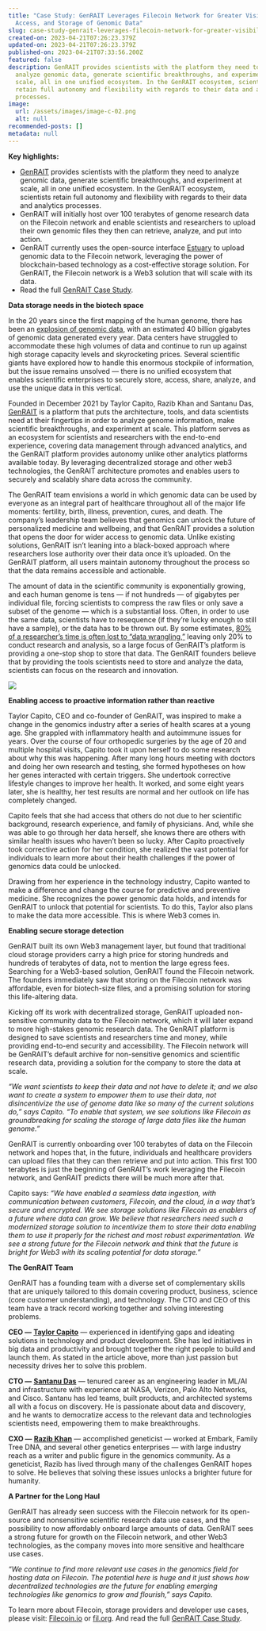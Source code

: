 ```yaml
---
title: "Case Study: GenRAIT Leverages Filecoin Network for Greater Visibility,
  Access, and Storage of Genomic Data"
slug: case-study-genrait-leverages-filecoin-network-for-greater-visibility-access-and-storage-of-genomic-data
created-on: 2023-04-21T07:26:23.379Z
updated-on: 2023-04-21T07:26:23.379Z
published-on: 2023-04-21T07:33:56.200Z
featured: false
description: GenRAIT provides scientists with the platform they need to
  analyze genomic data, generate scientific breakthroughs, and experiment at
  scale, all in one unified ecosystem. In the GenRAIT ecosystem, scientists
  retain full autonomy and flexibility with regards to their data and analytics
  processes.
image:
  url: /assets/images/image-c-02.png
  alt: null
recommended-posts: []
metadata: null
---
```


**Key highlights:**

- [GenRAIT](https://www.genrait.com/) provides scientists with the platform they need to analyze genomic data, generate scientific breakthroughs, and experiment at scale, all in one unified ecosystem. In the GenRAIT ecosystem, scientists retain full autonomy and flexibility with regards to their data and analytics processes.
- GenRAIT will initially host over 100 terabytes of genome research data on the Filecoin network and enable scientists and researchers to upload their own genomic files they then can retrieve, analyze, and put into action.
- GenRAIT currently uses the open-source interface [Estuary](https://estuary.tech/) to upload genomic data to the Filecoin network, leveraging the power of blockchain-based technology as a cost-effective storage solution. For GenRAIT, the Filecoin network is a Web3 solution that will scale with its data.
- Read the full [GenRAIT Case Study](https://fil-foundation.on.fleek.co/hosting/FF-CaseStudy-GenRAIT.pdf).

**Data storage needs in the biotech space**

In the 20 years since the first mapping of the human genome, there has been an [explosion of genomic data](https://www.ncbi.nlm.nih.gov/pmc/articles/PMC5958914/), with an estimated 40 billion gigabytes of genomic data generated every year. Data centers have struggled to accommodate these high volumes of data and continue to run up against high storage capacity levels and skyrocketing prices. Several scientific giants have explored how to handle this enormous stockpile of information, but the issue remains unsolved — there is no unified ecosystem that enables scientific enterprises to securely store, access, share, analyze, and use the unique data in this vertical.

Founded in December 2021 by Taylor Capito, Razib Khan and Santanu Das, [GenRAIT](https://www.genrait.com/) is a platform that puts the architecture, tools, and data scientists need at their fingertips in order to analyze genome information, make scientific breakthroughs, and experiment at scale. This platform serves as an ecosystem for scientists and researchers with the end-to-end experience, covering data management through advanced analytics, and the GenRAIT platform provides autonomy unlike other analytics platforms available today. By leveraging decentralized storage and other web3 technologies, the GenRAIT architecture promotes and enables users to securely and scalably share data across the community.

The GenRAIT team envisions a world in which genomic data can be used by everyone as an integral part of healthcare throughout all of the major life moments: fertility, birth, illness, prevention, cures, and death. The company’s leadership team believes that genomics can unlock the future of personalized medicine and wellbeing, and that GenRAIT provides a solution that opens the door for wider access to genomic data. Unlike existing solutions, GenRAIT isn’t leaning into a black-boxed approach where researchers lose authority over their data once it’s uploaded. On the GenRAIT platform, all users maintain autonomy throughout the process so that the data remains accessible and actionable.

The amount of data in the scientific community is exponentially growing, and each human genome is tens — if not hundreds — of gigabytes per individual file, forcing scientists to compress the raw files or only save a subset of the genome — which is a substantial loss. Often, in order to use the same data, scientists have to resequence (if they’re lucky enough to still have a sample), or the data has to be thrown out. By some estimates, [80% of a researcher’s time is often lost to “data wrangling,”](https://www.datanami.com/2020/07/06/data-prep-still-dominates-data-scientists-time-survey-finds/) leaving only 20% to conduct research and analysis, so a large focus of GenRAIT’s platform is providing a one-stop shop to store that data. The GenRAIT founders believe that by providing the tools scientists need to store and analyze the data, scientists can focus on the research and innovation.

![](/assets/images/643e68aa0a5fe4f2f797ed84_0-ia6kbearu75cbfls.png)

**Enabling access to proactive information rather than reactive**

Taylor Capito, CEO and co-founder of GenRAIT, was inspired to make a change in the genomics industry after a series of health scares at a young age. She grappled with inflammatory health and autoimmune issues for years. Over the course of four orthopedic surgeries by the age of 20 and multiple hospital visits, Capito took it upon herself to do some research about why this was happening. After many long hours meeting with doctors and doing her own research and testing, she formed hypotheses on how her genes interacted with certain triggers. She undertook corrective lifestyle changes to improve her health. It worked, and some eight years later, she is healthy, her test results are normal and her outlook on life has completely changed.

Capito feels that she had access that others do not due to her scientific background, research experience, and family of physicians. And, while she was able to go through her data herself, she knows there are others with similar health issues who haven’t been so lucky. After Capito proactively took corrective action for her condition, she realized the vast potential for individuals to learn more about their health challenges if the power of genomics data could be unlocked.

Drawing from her experience in the technology industry, Capito wanted to make a difference and change the course for predictive and preventive medicine. She recognizes the power genomic data holds, and intends for GenRAIT to unlock that potential for scientists. To do this, Taylor also plans to make the data more accessible. This is where Web3 comes in.

**Enabling secure storage detection**

GenRAIT built its own Web3 management layer, but found that traditional cloud storage providers carry a high price for storing hundreds and hundreds of terabytes of data, not to mention the large egress fees. Searching for a Web3-based solution, GenRAIT found the Filecoin network. The founders immediately saw that storing on the Filecoin network was affordable, even for biotech-size files, and a promising solution for storing this life-altering data.

Kicking off its work with decentralized storage, GenRAIT uploaded non-sensitive community data to the Filecoin network, which it will later expand to more high-stakes genomic research data. The GenRAIT platform is designed to save scientists and researchers time and money, while providing end-to-end security and accessibility. The Filecoin network will be GenRAIT’s default archive for non-sensitive genomics and scientific research data, providing a solution for the company to store the data at scale.

_“We want scientists to keep their data and not have to delete it; and we also want to create a system to empower them to use their data, not disincentivize the use of genome data like so many of the current solutions do,” says Capito. “To enable that system, we see solutions like Filecoin as groundbreaking for scaling the storage of large data files like the human genome.”_

GenRAIT is currently onboarding over 100 terabytes of data on the Filecoin network and hopes that, in the future, individuals and healthcare providers can upload files that they can then retrieve and put into action. This first 100 terabytes is just the beginning of GenRAIT’s work leveraging the Filecoin network, and GenRAIT predicts there will be much more after that.

Capito says: _“We have enabled a seamless data ingestion, with communication between customers, Filecoin, and the cloud, in a way that’s secure and encrypted. We see storage solutions like Filecoin as enablers of a future where data can grow. We believe that researchers need such a modernized storage solution to incentivize them to store their data enabling them to use it properly for the richest and most robust experimentation. We see a strong future for the Filecoin network and think that the future is bright for Web3 with its scaling potential for data storage.”_

**The GenRAIT Team**

GenRAIT has a founding team with a diverse set of complementary skills that are uniquely tailored to this domain covering product, business, science (core customer understanding), and technology. The CTO and CEO of this team have a track record working together and solving interesting problems.

**CEO —** [**Taylor Capito**](https://www.linkedin.com/in/taylorcapito/) — experienced in identifying gaps and ideating solutions in technology and product development. She has led initiatives in big data and productivity and brought together the right people to build and launch them. As stated in the article above, more than just passion but necessity drives her to solve this problem.

**CTO —** [**Santanu Das**](https://www.linkedin.com/in/drsantanudas/) — tenured career as an engineering leader in ML/AI and infrastructure with experience at NASA, Verizon, Palo Alto Networks, and Cisco. Santanu has led teams, built products, and architected systems all with a focus on discovery. He is passionate about data and discovery, and he wants to democratize access to the relevant data and technologies scientists need, empowering them to make breakthroughs.

**CXO —** [**Razib Khan**](https://www.linkedin.com/in/razibkhan/) — accomplished geneticist — worked at Embark, Family Tree DNA, and several other genetics enterprises — with large industry reach as a writer and public figure in the genomics community. As a geneticist, Razib has lived through many of the challenges GenRAIT hopes to solve. He believes that solving these issues unlocks a brighter future for humanity.

**A Partner for the Long Haul**

GenRAIT has already seen success with the Filecoin network for its open-source and nonsensitive scientific research data use cases, and the possibility to now affordably onboard large amounts of data. GenRAIT sees a strong future for growth on the Filecoin network, and other Web3 technologies, as the company moves into more sensitive and healthcare use cases.

_“We continue to find more relevant use cases in the genomics field for hosting data on Filecoin. The potential here is huge and it just shows how decentralized technologies are the future for enabling emerging technologies like genomics to grow and flourish,” says Capito._

To learn more about Filecoin, storage providers and developer use cases, please visit: [Filecoin.io](https://filecoin.io/) or [fil.org](https://fil.org/). And read the full [GenRAIT Case Study](https://fil-foundation.on.fleek.co/hosting/FF-CaseStudy-GenRAIT.pdf).
